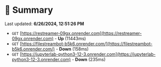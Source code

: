 # 📖 Summary
Last updated: **6/26/2024, 12:51:26 PM**

- `GET` [https://restreamer-09gx.onrender.com](https://restreamer-09gx.onrender.com) - **Up** (11443ms)
- `GET` [https://filestreambot-b5k6.onrender.com/](https://filestreambot-b5k6.onrender.com/) - **Down** (158ms)
- `GET` [https://jupyterlab-python3-12-3.onrender.com](https://jupyterlab-python3-12-3.onrender.com) - **Down** (235ms)
